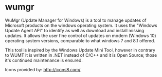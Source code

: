 # wumgr

WuMgr (Update Manager for Windows) is a tool to manage updates of Microsoft products on the windows operating system.
It uses the "Windows Update Agent API" to identify as well as download and install missing updates.
It allows the user fine control of updates on modern (Windows 10) operating system versions, comparable to what windows 7 and 8.1 offered.

This tool is inspired by the Windows Update Mini Tool, however in contrary to WUMT it is written in .NET instead of C/C++ and it is Open Source; those it's continued maintenance is ensured.


Icons provided by: http://icons8.com/
